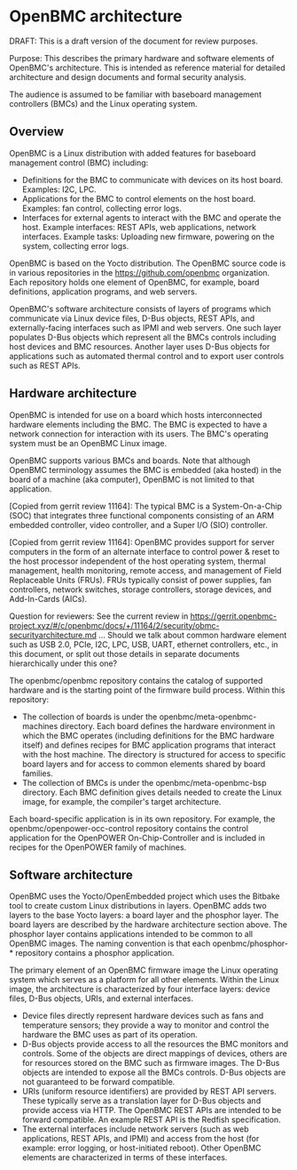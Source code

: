 # OpenBMC architecture

DRAFT: This is a draft version of the document for review purposes.

Purpose: This describes the primary hardware and software elements of
OpenBMC's architecture.  This is intended as reference material for
detailed architecture and design documents and formal security
analysis.

The audience is assumed to be familiar with baseboard management
controllers (BMCs) and the Linux operating system.

## Overview

OpenBMC is a Linux distribution with added features for baseboard
management control (BMC) including:
 - Definitions for the BMC to communicate with devices on its host
   board.  Examples: I2C, LPC.
 - Applications for the BMC to control elements on the host board.
   Examples: fan control, collecting error logs.
 - Interfaces for external agents to interact with the BMC and operate
   the host.  Example interfaces: REST APIs, web applications, network
   interfaces.  Example tasks: Uploading new firmware, powering on the
   system, collecting error logs.

OpenBMC is based on the Yocto distribution.  The OpenBMC source code
is in various repositories in the https://github.com/openbmc
organization.  Each repository holds one element of OpenBMC, for
example, board definitions, application programs, and web servers.

OpenBMC's software architecture consists of layers of programs which
communicate via Linux device files, D-Bus objects, REST APIs, and
externally-facing interfaces such as IPMI and web servers.  One such
layer populates D-Bus objects which represent all the BMCs controls
including host devices and BMC resources.  Another layer uses D-Bus
objects for applications such as automated thermal control and to
export user controls such as REST APIs.

## Hardware architecture

OpenBMC is intended for use on a board which hosts interconnected
hardware elements including the BMC.  The BMC is expected to have a
network connection for interaction with its users.  The BMC's
operating system must be an OpenBMC Linux image.

OpenBMC supports various BMCs and boards.  Note that although OpenBMC
terminology assumes the BMC is embedded (aka hosted) in the board of a
machine (aka computer), OpenBMC is not limited to that application.

[Copied from gerrit review 11164]: The typical BMC is a
System-On-a-Chip (SOC) that integrates three functional components
consisting of an ARM embedded controller, video controller, and a
Super I/O (SIO) controller.

[Copied from gerrit review 11164]: OpenBMC provides support for server
computers in the form of an alternate interface to control power &
reset to the host processor independent of the host operating system,
thermal management, health monitoring, remote access, and management
of Field Replaceable Units (FRUs).  FRUs typically consist of power
supplies, fan controllers, network switches, storage controllers,
storage devices, and Add-In-Cards (AICs).

Question for reviewers: See the current review in
https://gerrit.openbmc-project.xyz/#/c/openbmc/docs/+/11164/2/security/obmc-securityarchitecture.md
... Should we talk about common hardware element such as USB 2.0,
PCIe, I2C, LPC, USB, UART, ethernet controllers, etc., in this
document, or split out those details in separate documents
hierarchically under this one?

The openbmc/openbmc repository contains the catalog of supported
hardware and is the starting point of the firmware build process.
Within this repository:
 - The collection of boards is under the openbmc/meta-openbmc-machines
   directory.  Each board defines the hardware environment in which the
   BMC operates (including definitions for the BMC hardware itself) and
   defines recipes for BMC application programs that interact with the
   host machine.  The directory is structured for access to specific
   board layers and for access to common elements shared by board
   families.
 - The collection of BMCs is under the openbmc/meta-openbmc-bsp
   directory.  Each BMC definition gives details needed to create the
   Linux image, for example, the compiler's target architecture.

Each board-specific application is in its own repository.  For
example, the openbmc/openpower-occ-control repository contains the
control application for the OpenPOWER On-Chip-Controller and is
included in recipes for the OpenPOWER family of machines.

## Software architecture

OpenBMC uses the Yocto/OpenEmbedded project which uses the Bitbake
tool to create custom Linux distributions in layers.  OpenBMC adds two
layers to the base Yocto layers: a board layer and the phosphor layer.
The board layers are described by the hardware architecture section
above.  The phosphor layer contains applications intended to be common
to all OpenBMC images.  The naming convention is that each
openbmc/phosphor-* repository contains a phosphor application.

The primary element of an OpenBMC firmware image the Linux operating
system which serves as a platform for all other elements.  Within the
Linux image, the architecture is characterized by four interface
layers: device files, D-Bus objects, URIs, and external interfaces.
 - Device files directly represent hardware devices such as fans and
   temperature sensors; they provide a way to monitor and control the
   hardware the BMC uses as part of its operation.
 - D-Bus objects provide access to all the resources the BMC monitors
   and controls.  Some of the objects are direct mappings of devices,
   others are for resources stored on the BMC such as firmware
   images. The D-Bus objects are intended to expose all the BMCs
   controls.  D-Bus objects are not guaranteed to be forward compatible.
 - URIs (uniform resource identifiers) are provided by REST API
   servers.  These typically serve as a translation layer for D-Bus
   objects and provide access via HTTP.  The OpenBMC REST APIs are
   intended to be forward compatible.  An example REST API is the Redfish
   specification.
 - The external interfaces include network servers (such as web
   applications, REST APIs, and IPMI) and access from the host (for
   example: error logging, or host-initiated reboot).  Other OpenBMC
   elements are characterized in terms of these interfaces.
